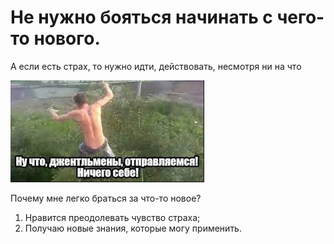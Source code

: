 # Не нужно бояться начинать с чего-то нового.

А если есть страх, то нужно идти, действовать, несмотря ни на что

![Go](img/img.jpg)

Почему мне легко браться за что-то новое?
1. Нравится преодолевать чувство страха;
2. Получаю новые знания, которые могу применить.